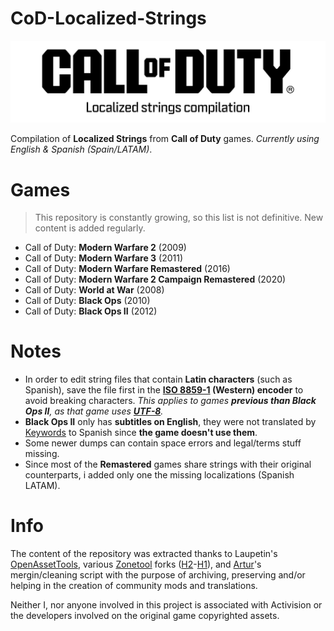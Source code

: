 # CoD-Localized-Strings
<picture>
  <source media="(prefers-color-scheme: dark)" srcset="https://github.com/atuburapaler/CoD-Localized-Strings/blob/main/Header.png">
  <source media="(prefers-color-scheme: light)" srcset="https://github.com/atuburapaler/CoD-Localized-Strings/blob/main/Header-Alt.png">
  <img alt="Main header." src="https://github.com/atuburapaler/CoD-Localized-Strings/blob/main/Header-Alt.png">
</picture>

Compilation of **Localized Strings** from **Call of Duty** games. _Currently using English & Spanish (Spain/LATAM)_.

# Games
> This repository is constantly growing, so this list is not definitive. New content is added regularly.
* Call of Duty: **Modern Warfare 2** (2009)
* Call of Duty: **Modern Warfare 3** (2011)
* Call of Duty: **Modern Warfare Remastered** (2016)
* Call of Duty: **Modern Warfare 2 Campaign Remastered** (2020)
* Call of Duty: **World at War** (2008)
* Call of Duty: **Black Ops** (2010)
* Call of Duty: **Black Ops II** (2012)
  
# Notes
* In order to edit string files that contain **Latin characters** (such as Spanish), save the file first in the **[ISO 8859-1](https://en.wikipedia.org/wiki/ISO/IEC_8859-1) (Western) encoder** to avoid breaking characters. *This applies to games **previous than Black Ops II**, as that game uses **[UTF-8](https://en.wikipedia.org/wiki/UTF-8)**.*
* **Black Ops II** only has **subtitles on English**, they were not translated by [Keywords](https://en.wikipedia.org/wiki/Keywords_Studios) to Spanish since **the game doesn't use them**.
* Some newer dumps can contain space errors and legal/terms stuff missing.
* Since most of the **Remastered** games share strings with their original counterparts, i added only one the missing localizations (Spanish LATAM).

# Info
The content of the repository was extracted thanks to Laupetin's [OpenAssetTools](https://github.com/Laupetin/OpenAssetTools), various [Zonetool](https://github.com/ZoneTool/zonetool) forks ([H2](https://github.com/alicealys/h2-zonetool)-[H1](https://github.com/Joelrau/h1-zonetool)), and [Artur](https://github.com/Artur16211)'s mergin/cleaning script with the purpose of archiving, preserving and/or helping in the creation of community mods and translations.

Neither I, nor anyone involved in this project is associated with Activision or the developers involved on the original game copyrighted assets.
